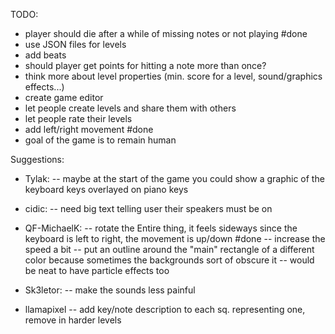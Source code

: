 TODO:
- player should die after a while of missing notes or not playing #done
- use JSON files for levels
- add beats
- should player get points for hitting a note more than once?
- think more about level properties (min. score for a level, sound/graphics effects...)
- create game editor 
- let people create levels and share them with others
- let people rate their levels
- add left/right movement #done
- goal of the game is to remain human

Suggestions:
- Tylak:
-- maybe at the start of the game you could show a graphic of the keyboard keys overlayed on piano keys

- cidic:
-- need big text telling user their speakers must be on

- QF-MichaelK:
-- rotate the Entire thing, it feels sideways since the keyboard is left to right, the movement is up/down #done
-- increase the speed a bit
-- put an outline around the "main" rectangle of a different color because sometimes the backgrounds sort of obscure it
-- would be neat to have particle effects too

- Sk3letor:
-- make the sounds less painful

- llamapixel
-- add key/note description to each sq. representing one, remove in harder levels

